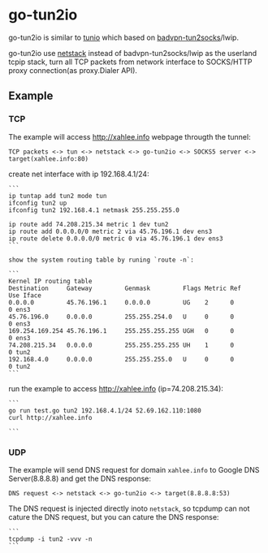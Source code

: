 # go-tun2io

go-tun2io is similar to [tunio](https://github.com/getlantern/tunio) which based on [badvpn-tun2socks](https://github.com/ambrop72/badvpn)/lwip.

go-tun2io use [netstack](https://github.com/google/netstack) instead of badvpn-tun2socks/lwip as the userland tcpip stack, 
turn all TCP packets from network interface to SOCKS/HTTP proxy connection(as proxy.Dialer API).

## Example

### TCP
The example will access http://xahlee.info webpage througth the tunnel:
```
TCP packets <-> tun <-> netstack <-> go-tun2io <-> SOCKS5 server <-> target(xahlee.info:80)
```

create net interface with ip 192.168.4.1/24:

    ```
    ip tuntap add tun2 mode tun 
    ifconfig tun2 up
    ifconfig tun2 192.168.4.1 netmask 255.255.255.0
    
    ip route add 74.208.215.34 metric 1 dev tun2
    ip route add 0.0.0.0/0 metric 2 via 45.76.196.1 dev ens3
    ip route delete 0.0.0.0/0 metric 0 via 45.76.196.1 dev ens3
    ```

    show the system routing table by runing `route -n`:

    ```
    Kernel IP routing table
    Destination     Gateway         Genmask         Flags Metric Ref    Use Iface
    0.0.0.0         45.76.196.1     0.0.0.0         UG    2      0        0 ens3
    45.76.196.0     0.0.0.0         255.255.254.0   U     0      0        0 ens3
    169.254.169.254 45.76.196.1     255.255.255.255 UGH   0      0        0 ens3
    74.208.215.34   0.0.0.0         255.255.255.255 UH    1      0        0 tun2
    192.168.4.0     0.0.0.0         255.255.255.0   U     0      0        0 tun2
    ```

run the example to access http://xahlee.info (ip=74.208.215.34):

    ```
    go run test.go tun2 192.168.4.1/24 52.69.162.110:1080
    curl http://xahlee.info
    
    ```
    
### UDP
The example will send DNS request for domain `xahlee.info` to Google DNS Server(8.8.8.8) and get the DNS response:

```
DNS request <-> netstack <-> go-tun2io <-> target(8.8.8.8:53)
```

The DNS request is injected directly inoto `netstack`, so tcpdump can not cature the DNS request, but 
you can cature the DNS response:

    ```
    tcpdump -i tun2 -vvv -n
    ```